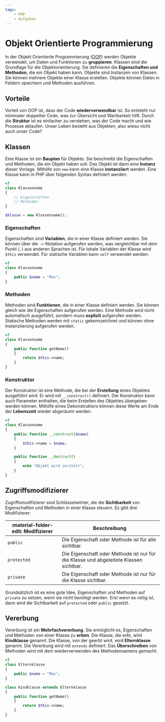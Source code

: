 ```yaml
---
tags:
    - PHP
    - Aufgaben
---
```


# Objekt Orientierte Programmierung

In der Objekt Orientierte Programmierung ([OOP](https://www.php-einfach.de/experte/objektorientierte-programmierung-oop/)) werden Objekte verwendet, um Daten und Funktionen zu **gruppieren**. Klassen sind die Grundlage für die Objektorientierung. Sie definieren die **Eigenschaften und Methoden**, die ein Objekt haben kann. Objekte sind Instanzen von Klassen. Sie können mehrere Objekte einer Klasse erstellen. Objekte können Daten in Feldern speichern und Methoden ausführen.

## Vorteile

Vorteil von OOP ist, dass der Code **wiederverwendbar** ist. So entsteht nur minimaler doppelter Code, was zur Übersicht und Wartbarkeit hilft. Durch die **Struktur** ist es einfacher zu verstehen, was der Code macht und wie Prozesse ablaufen. Unser Leben besteht aus Objekten, also wieso nicht auch unser Code?

## Klassen

Eine Klasse ist ein **Bauplan** für Objekte. Sie beschreibt die Eigenschaften und Methoden, die ein Objekt haben soll. Das Objekt ist dann eine **Instanz** dieser Vorlage. Mithilfe von `new` kann eine Klasse **instanziiert** werden. Eine Klasse kann in PHP über folgenden Syntax definiert werden:

```php
<?
class Klassenname
{
    // Eigenschaften
    // Methoden
}

$klasse = new Klassenname();
```

### Eigenschaften

Eigenschaften sind **Variablen**, die in einer Klasse definiert werden. Sie können über die `->`-Notation aufgerufen werden, was vergleichbar mit dem Punkt (`.`) aus anderen Sprachen ist. Für lokale Variablen der Klasse wird `$this` verwendet. Für statische Variablen kann `self` verwendet werden.

```php
<?
class Klassenname
{
    public $name = "Max";
}
```

### Methoden

Methoden sind **Funktionen**, die in einer Klasse definiert werden. Sie können gleich wie die Eigenschaften aufgerufen werden. Eine Methode wird nicht automatisch ausgeführt, sondern muss **explizit** aufgerufen werden. Statische Methoden werden mit `static` gekennzeichnet und können ohne Instanziierung aufgerufen werden.

```php
<?
class Klassenname
{
    public function getName()
    {
        return $this->name;
    }
}
```

### Konstruktor

Der Konstruktor ist eine Methode, die bei der **Erstellung** eines Objektes ausgeführt wird. Er wird mit `__construct()` definiert. Der Konstruktor kann auch Parameter enthalten, die beim Erstellen des Objektes übergeben werden können. Mithilfe eines Dekonstruktors können diese Werte am Ende der **Lebenszeit** wieder abgeräumt werden.

```php
<?
class Klassenname
{
    public function __construct($name)
    {
        $this->name = $name;
    }

    public function __destruct()
    {
        echo "Objekt wird zerstört";
    }
}
```

## Zugriffsmodifizierer

Zugriffsmodifizierer sind Schlüsselwörter, die die **Sichtbarkeit** von Eigenschaften und Methoden in einer Klasse steuern. Es gibt drei Modifizierer:

| :material-folder-edit: Modifizierer | Beschreibung                                                                          |
| ----------------------------------- | ------------------------------------------------------------------------------------- |
| `public`                            | Die Eigenschaft oder Methode ist für alle sichtbar.                                   |
| `protected`                         | Die Eigenschaft oder Methode ist nur für die Klasse und abgeleitete Klassen sichtbar. |
| `private`                           | Die Eigenschaft oder Methode ist nur für die Klasse sichtbar.                         |

Grundsätzlich ist es eine gute Idee, Eigenschaften und Methoden auf `private` zu setzen, wenn sie nicht benötigt werden. Erst wenn es nötig ist, dann wird die Sichtbarkeit auf `protected` oder `public` gesetzt.

## Vererbung

Vererbung ist ein **Mehrfachvererbung**. Sie ermöglicht es, Eigenschaften und Methoden von einer Klasse zu **erben**. Die Klasse, die erbt, wird **Kindklasse** genannt. Die Klasse, von der geerbt wird, wird **Elternklasse** genannt. Die Vererbung wird mit `extends` definiert. Das **Überschreiben** von Methoden wird mit dem wiederverwenden des Methodennamens gemacht.

```php
<?
class Elternklasse
{
    public $name = "Max";
}

class Kindklasse extends Elternklasse
{
    public function getName()
    {
        return $this->name;
    }
}
```
